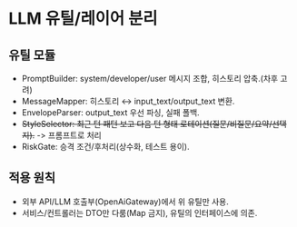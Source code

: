 # LLM 유틸/레이어 분리

## 유틸 모듈

- PromptBuilder: system/developer/user 메시지 조합, 히스토리 압축.(차후 고려)
- MessageMapper: 히스토리 ↔︎ input_text/output_text 변환.
- EnvelopeParser: output_text 우선 파싱, 실패 폴백.
- ~~StyleSelector: 최근 턴 패턴 보고 다음 턴 형태 로테이션(질문/비질문/요약/선택지).~~ -> 프롬프트로 처리
- RiskGate: 승격 조건/후처리(상수화, 테스트 용이).

## 적용 원칙

- 외부 API/LLM 호출부(OpenAiGateway)에서 위 유틸만 사용.
- 서비스/컨트롤러는 DTO만 다룸(Map 금지), 유틸의 인터페이스에 의존.
